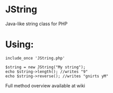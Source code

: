 # JString
Java-like string class for PHP

# Using:

    include_once 'JString.php'
    
    $string = new JString("My string");
    echo $string->length(); //writes "9"
    echo $string->reverse(); //writes "gnirts yM"

Full method overview available at wiki
